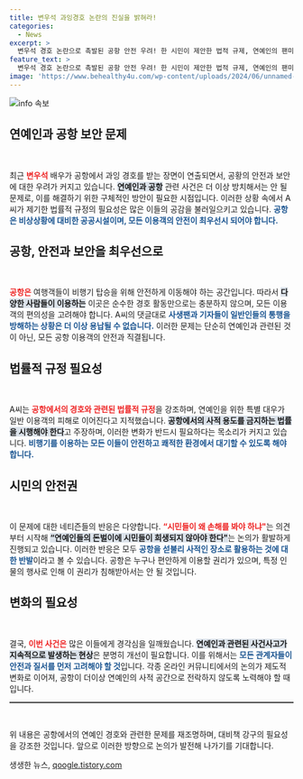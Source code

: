 ```yaml
---
title: 변우석 과잉경호 논란의 진실을 밝혀라!
categories:
  - News
excerpt: >
  변우석 경호 논란으로 촉발된 공항 안전 우려! 한 시민이 제안한 법적 규제, 연예인의 팬미팅 금지가 화제다. 공공시설인 공항에서의 시민 안전을 위한 강력한 목소리가 온라인을 뒤흔들고 있다.
feature_text: >
  변우석 경호 논란으로 촉발된 공항 안전 우려! 한 시민이 제안한 법적 규제, 연예인의 팬미팅 금지가 화제다. 공공시설인 공항에서의 시민 안전을 위한 강력한 목소리가 온라인을 뒤흔들고 있다.
image: 'https://www.behealthy4u.com/wp-content/uploads/2024/06/unnamed-file.png'
---
```


<p><img src="https://www.behealthy4u.com/wp-content/uploads/2024/06/unnamed-file.png" alt="info 속보" /></p>

<h2 data-ke-size="size26">연예인과 공항 보안 문제</h2>

<p data-ke-size="size16">&nbsp;</p>

<p>최근 <b><span style="color: #ee2323;">변우석</span></b> 배우가 공항에서 과잉 경호를 받는 장면이 연출되면서, 공황의 안전과 보안에 대한 우려가 커지고 있습니다. <b><span style="background-color: #21538527;">연예인과 공항</span></b> 관련 사건은 더 이상 방치해서는 안 될 문제로, 이를 해결하기 위한 구체적인 방안이 필요한 시점입니다. 이러한 상황 속에서 A씨가 제기한 법률적 규정의 필요성은 많은 이들의 공감을 불러일으키고 있습니다. <b><span style="color: #1a5490;">공항은 비상상황에 대비한 공공시설이며, 모든 이용객의 안전이 최우선시 되어야 합니다.</span></b></p>

<h2 data-ke-size="size26">공항, 안전과 보안을 최우선으로</h2>

<p data-ke-size="size16">&nbsp;</p>

<p><b><span style="color: #ee2323;">공항은</span></b> 여행객들이 비행기 탑승을 위해 안전하게 이동해야 하는 공간입니다. 따라서 <b><span style="background-color: #21538527;">다양한 사람들이 이용하는</span></b> 이곳은 순수한 경호 활동만으로는 충분하지 않으며, 모든 이용객의 편의성을 고려해야 합니다. A씨의 댓글대로 <b><span style="color: #1a5490;">사생팬과 기자들이 일반인들의 통행을 방해하는 상황은 더 이상 용납될 수 없습니다.</span></b> 이러한 문제는 단순히 연예인과 관련된 것이 아닌, 모든 공항 이용객의 안전과 직결됩니다.</p>

<h2 data-ke-size="size26">법률적 규정 필요성</h2>

<p data-ke-size="size16">&nbsp;</p>

<p>A씨는 <b><span style="color: #ee2323;">공항에서의 경호와 관련된 법률적 규정</span></b>을 강조하며, 연예인을 위한 특별 대우가 일반 이용객의 피해로 이어진다고 지적했습니다. <b><span style="background-color: #21538527;">공항에서의 사적 용도를 금지하는 법률을 시행해야 한다</span></b>고 주장하며, 이러한 변화가 반드시 필요하다는 목소리가 커지고 있습니다. <b><span style="color: #1a5490;">비행기를 이용하는 모든 이들이 안전하고 쾌적한 환경에서 대기할 수 있도록 해야 합니다.</span></b></p>

<h2 data-ke-size="size26">시민의 안전권</h2>

<p data-ke-size="size16">&nbsp;</p>

<p>이 문제에 대한 네티즌들의 반응은 다양합니다. <b><span style="color: #ee2323;">“시민들이 왜 손해를 봐야 하냐"</span></b>는 의견부터 시작해 <b><span style="background-color: #21538527;">“연예인들의 돈벌이에 시민들이 희생되지 않아야 한다"</span></b>는 논의가 활발하게 진행되고 있습니다. 이러한 반응은 모두 <b><span style="color: #1a5490;">공항을 섣불리 사적인 장소로 활용하는 것에 대한 반발</span></b>이라고 볼 수 있습니다. 공항은 누구나 편안하게 이용할 권리가 있으며, 특정 인물의 행사로 인해 이 권리가 침해받아서는 안 될 것입니다.</p>

<h2 data-ke-size="size26">변화의 필요성</h2>

<p data-ke-size="size16">&nbsp;</p>

<p>결국, <b><span style="color: #ee2323;">이번 사건은</span></b> 많은 이들에게 경각심을 일깨웠습니다. <b><span style="background-color: #21538527;">연예인과 관련된 사건사고가 지속적으로 발생하는 현상</span></b>은 분명히 개선이 필요합니다. 이를 위해서는 <b><span style="color: #1a5490;">모든 관계자들이 안전과 질서를 먼저 고려해야 할 것</span></b>입니다. 각종 온라인 커뮤니티에서의 논의가 제도적 변화로 이어져, 공항이 더이상 연예인의 사적 공간으로 전락하지 않도록 노력해야 할 때입니다. </p>

<hr style="height:2px;border:none;color:#333;background-color:#333;" />

<p data-ke-size="size16">&nbsp;</p> 

<p>위 내용은 공항에서의 연예인 경호와 관련한 문제를 재조명하며, 대비책 강구의 필요성을 강조한 것입니다. 앞으로 이러한 방향으로 논의가 발전해 나가기를 기대합니다.</p>
생생한 뉴스, <a href="https://qoogle.tistory.com" rel="dofollow">qoogle.tistory.com</a>


